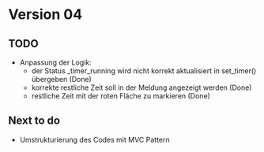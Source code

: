 # Version 04

## TODO
- Anpassung der Logik:
    - der Status _timer_running wird nicht korrekt aktualisiert in set_timer() übergeben (Done)
    - korrekte restliche Zeit soll in der Meldung angezeigt werden  (Done)
    - restliche Zeit mit der roten Fläche zu markieren (Done)

## Next to do
- Umstrukturierung des Codes mit MVC Pattern 



